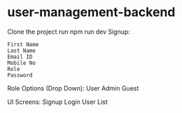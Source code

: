 # user-management-backend
Clone the project run npm run dev
Signup:

    First Name
    Last Name
    Email ID
    Mobile No
    Role
    Password
Role Options (Drop Down):
    User
    Admin
    Guest

UI Screens:
Signup
Login
User List

 
